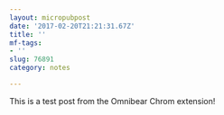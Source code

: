 ```yaml
---
layout: micropubpost
date: '2017-02-20T21:21:31.67Z'
title: ''
mf-tags:
- ''
slug: 76891
category: notes

---
```

This is a test post from the Omnibear Chrom extension!
